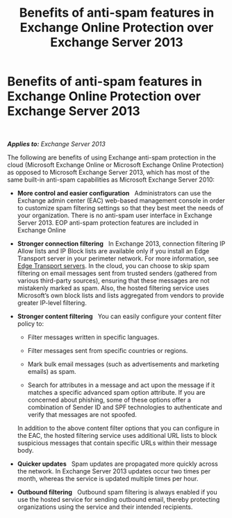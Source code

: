 ﻿---
title: 'Benefits of anti-spam features in Exchange Online Protection over Exchange Server 2013'
TOCTitle: Benefits of anti-spam features in Exchange Online Protection over Exchange Server 2013
ms:assetid: 00e37a3c-3fbc-488f-bdad-d52a3c80fd72
ms:mtpsurl: https://technet.microsoft.com/en-us/library/JJ673032(v=EXCHG.150)
ms:contentKeyID: 49289144
ms.date: 05/26/2016
mtps_version: v=EXCHG.150
---

# Benefits of anti-spam features in Exchange Online Protection over Exchange Server 2013

 

_**Applies to:** Exchange Server 2013_


The following are benefits of using Exchange anti-spam protection in the cloud (Microsoft Exchange Online or Microsoft Exchange Online Protection) as opposed to Microsoft Exchange Server 2013, which has most of the same built-in anti-spam capabilities as Microsoft Exchange Server 2010:

  - **More control and easier configuration**   Administrators can use the Exchange admin center (EAC) web-based management console in order to customize spam filtering settings so that they best meet the needs of your organization. There is no anti-spam user interface in Exchange Server 2013. EOP anti-spam protection features are included in Exchange Online

  - **Stronger connection filtering**   In Exchange 2013, connection filtering IP Allow lists and IP Block lists are available only if you install an Edge Transport server in your perimeter network. For more information, see [Edge Transport servers](edge-transport-servers-exchange-2013-help.md). In the cloud, you can choose to skip spam filtering on email messages sent from trusted senders (gathered from various third-party sources), ensuring that these messages are not mistakenly marked as spam. Also, the hosted filtering service uses Microsoft’s own block lists and lists aggregated from vendors to provide greater IP-level filtering.

  - **Stronger content filtering**   You can easily configure your content filter policy to:
    
      - Filter messages written in specific languages.
    
      - Filter messages sent from specific countries or regions.
    
      - Mark bulk email messages (such as advertisements and marketing emails) as spam.
    
      - Search for attributes in a message and act upon the message if it matches a specific advanced spam option attribute. If you are concerned about phishing, some of these options offer a combination of Sender ID and SPF technologies to authenticate and verify that messages are not spoofed.
    
    In addition to the above content filter options that you can configure in the EAC, the hosted filtering service uses additional URL lists to block suspicious messages that contain specific URLs within their message body.

  - **Quicker updates**   Spam updates are propagated more quickly across the network. In Exchange Server 2013 updates occur two times per month, whereas the service is updated multiple times per hour.

  - **Outbound filtering**   Outbound spam filtering is always enabled if you use the hosted service for sending outbound email, thereby protecting organizations using the service and their intended recipients.

